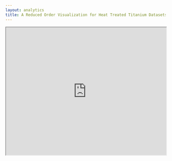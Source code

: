 ```yaml
---
layout: analytics
title: A Reduced Order Visualization for Heat Treated Titanium Datasets.
---
```


<iframe height="400" id="igraph" scrolling="no" seamless="seamless" src="https://plot.ly/~TonyFast/4/" width="100%"></iframe>
